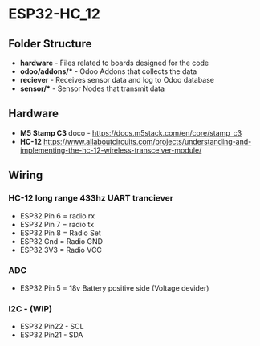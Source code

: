 # ESP32-HC_12

## Folder Structure
- __hardware__ - Files related to boards designed for the code
- __odoo/addons/*__ - Odoo Addons that collects the data
- __reciever__ - Receives sensor data and log to Odoo database
- __sensor/*__ - Sensor Nodes that transmit data


## Hardware
- __M5 Stamp C3__ doco - https://docs.m5stack.com/en/core/stamp_c3
- __HC-12__ https://www.allaboutcircuits.com/projects/understanding-and-implementing-the-hc-12-wireless-transceiver-module/

## Wiring 
### HC-12 long range 433hz UART tranciever
- ESP32 Pin 6 = radio rx
- ESP32 Pin 7 = radio tx
- ESP32 Pin 8 = Radio Set
- ESP32 Gnd = Radio GND
- ESP32 3V3 = Radio VCC
### ADC
- ESP32 Pin 5 = 18v Battery positive side (Voltage devider)

### I2C - (WIP)
- ESP32 Pin22 - SCL 
- ESP32 Pin21 - SDA
